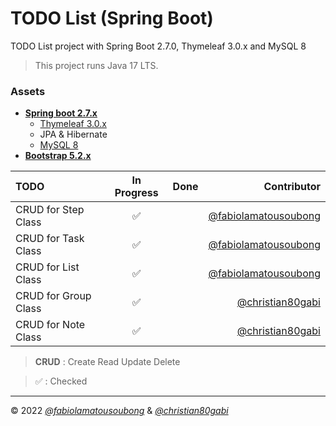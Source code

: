 # TODO List (Spring Boot)

TODO List project with Spring Boot 2.7.0, Thymeleaf 3.0.x and MySQL 8

> This project runs Java 17 LTS.

### Assets

- **[Spring boot 2.7.x](https://start.spring.io/)**
  - [Thymeleaf 3.0.x](https://www.thymeleaf.org/doc/tutorials/3.0/extendingthymeleaf.html)
  - JPA & Hibernate
  - [MySQL 8](https://www.mysql.com/)
- **[Bootstrap 5.2.x](https://getbootstrap.com/docs/5.2/getting-started/introduction/)**

| TODO                 | In Progress | Done |                                                    Contributor |
|:---------------------|:-----------:|:----:|---------------------------------------------------------------:|
| CRUD for Step Class  |      ✅      |      | [@fabiolamatousoubong](https://github.com/fabiolamatousoubong) |
| CRUD for Task Class  |      ✅      |      | [@fabiolamatousoubong](https://github.com/fabiolamatousoubong) |
| CRUD for List Class  |      ✅      |      | [@fabiolamatousoubong](https://github.com/fabiolamatousoubong) |
| CRUD for Group Class |      ✅      |      |         [@christian80gabi](https://github.com/christian80gabi) |
| CRUD for Note Class  |      ✅      |      |         [@christian80gabi](https://github.com/christian80gabi) |

> **CRUD** : Create Read Update Delete

> ✅ : Checked

---

© 2022 _[@fabiolamatousoubong](https://github.com/fabiolamatousoubong)_ & _[@christian80gabi](https://github.com/christian80gabi)_
